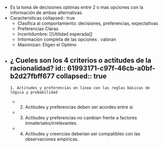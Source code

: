 - Es la toma de decisiones optimas entre 2 o mas opciones con la información  de ambas alternativas
- Características
  collapsed:: true
	- Clasifica al comportamiento: decisiones, preferencias, expectativas
	- Preferencias Claras
	- Incertidumbre: [[Utilidad esperada]]
	- Información completa de las opciones : valoran
	- Maximizan: Eligen el Optimo
- ¿ Cueles son los 4 criterios o actitudes de la racionalidad?
  id:: 61993171-c97f-46cb-a0bf-b2d27fbff677
  collapsed:: true
	-
	  1. Actitudes y preferencias en linea con las reglas básicas de lógica y probabilidad
	-
	  2. Actitudes y preferencias deben ser acordes entre sí.
	-
	  3. Actitudes y preferencias no cambian frente a factores inmateriales/irrelevantes.
	-
	  4. Actitudes y creencias deberían ser compatibles con las observaciones empíricas.